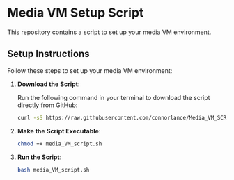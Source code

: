 # Media VM Setup Script

This repository contains a script to set up your media VM environment.

## Setup Instructions

Follow these steps to set up your media VM environment:

1. **Download the Script**:
   
   Run the following command in your terminal to download the script directly from GitHub:

   ```bash
   curl -sS https://raw.githubusercontent.com/connorlance/Media_VM_SCRIPT/main/media_VM_script.sh -o media_VM_script.sh

2. **Make the Script Executable**:
   ```bash
   chmod +x media_VM_script.sh
4. **Run the Script**:
   ```bash
   bash media_VM_script.sh
